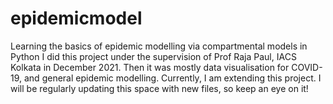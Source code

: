 # epidemicmodel
Learning the basics of epidemic modelling via compartmental models in Python
I did this project under the supervision of Prof Raja Paul, IACS Kolkata in December 2021. Then it was mostly data visualisation for COVID-19, and general epidemic modelling. 
Currently, I am extending this project.
I will be regularly updating this space with new files, so keep an eye on it!
